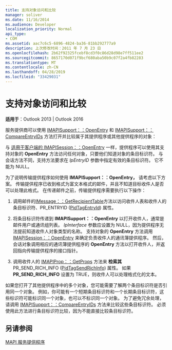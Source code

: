 ```yaml
---
title: 支持对象访问和比较
manager: soliver
ms.date: 11/16/2014
ms.audience: Developer
localization_priority: Normal
api_type:
- COM
ms.assetid: aac7c6c5-6896-4824-ba36-81bb292777a9
description: 上次修改时间：2011 年 7 月 23 日
ms.openlocfilehash: 2b62f92325fcebf8cd3f0c86d28d98e7ff511ee2
ms.sourcegitcommit: 8657170d071f9bcf680aba50b9c07f2a4fb82283
ms.translationtype: MT
ms.contentlocale: zh-CN
ms.lasthandoff: 04/28/2019
ms.locfileid: "33429031"
---
```

# <a name="supporting-object-access-and-comparison"></a>支持对象访问和比较

  
  
**适用于**：Outlook 2013 | Outlook 2016 
  
服务提供商可以使用 [IMAPISupport：：OpenEntry](imapisupport-openentry.md) 和 [IMAPISupport：：CompareEntryIDs](imapisupport-compareentryids.md) 方法打开并比较属于其提供程序或其他提供程序的对象： 
  
与 [适用于客户端的 IMAPISession：：OpenEntry](imapisession-openentry.md) 一样，提供程序可以使用其支持对象的 **OpenEntry** 方法访问任何对象，只要他们知道对象的条目标识符。 与会话方法不同，支持方法要求在  _lpEntryID_ 参数中指定有效的条目标识符。 它不能为 NULL。 
  
为了说明传输提供程序如何使用 **IMAPISupport：：OpenEntry，** 请考虑以下方案。 传输提供程序已收到格式为富文本格式的邮件，并且不知道目标收件人是否可以处理此格式。 在传递邮件之前，传输提供程序需要执行以下操作：
  
1. 调用邮件的[IMessage：：GetRecipientTable](imessage-getrecipienttable.md)方法以访问收件人表和收件人的条目标识符、PR_ENTRYID ([PidTagEntryId](pidtagentryid-canonical-property.md)) 属性。 
    
2. 将条目标识符传递到 **IMAPISupport：：OpenEntry** 以打开收件人，通常是邮件用户或通讯组列表。 _lpInterface_ 参数应设置为 NULL，因为提供程序无法提前知道收件人对象类型的名称。 支持对象的 **OpenEntry** 方法调用 [IMAPISession：：OpenEntry](imapisession-openentry.md) 来确定负责收件人的通讯簿提供程序。 然后，会话对象调用相应的通讯簿提供程序的 **OpenEntry** 方法以打开收件人，并返回指向传输提供程序的接口指针。 
    
3. 调用收件人的 [IMAPIProp：：GetProps](imapiprop-getprops.md) 方法来 **检索其** PR_SEND_RICH_INFO ([PidTagSendRichInfo](pidtagsendrichinfo-canonical-property.md)) 属性。 如果 **PR_SEND_RICH_INFO** 设置为 TRUE，则收件人可以处理格式化的文本。 
    
如果您打开了其他提供程序中的多个对象，您可能需要了解两个条目标识符是否引用同一个对象。 例如，你可能有一个短期条目标识符和一个长期条目标识符，这些标识符可能标识同一个对象，也可以不标识同一个对象。 为了避免冗余处理，请调用 [IMAPISupport：：CompareEntryIDs](imapisupport-compareentryids.md) 方法来比较这些条目标识符。 必须使用此方法进行条目标识符比较，因为不能直接比较条目标识符。 
  
## <a name="see-also"></a>另请参阅



[MAPI 服务提供程序](mapi-service-providers.md)

